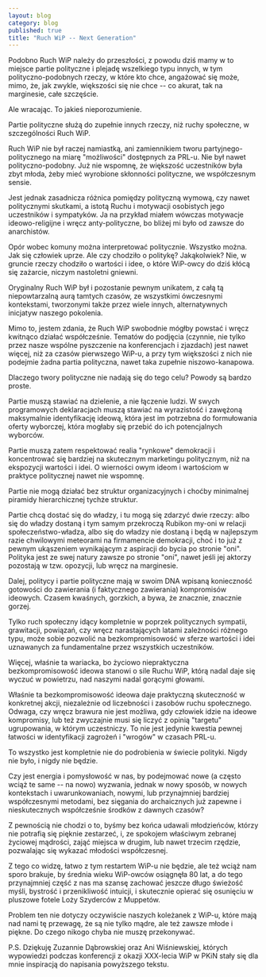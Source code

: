 ```yaml
---
layout: blog
category: blog
published: true
title: "Ruch WiP -- Next Generation"
---
```



Podobno Ruch WiP należy do przeszłości, z powodu dziś mamy w to miejsce partie polityczne i plejadę wszelkiego typu innych, w tym polityczno-podobnych rzeczy, w które kto chce, angażować się może, mimo, że, jak zwykle, większości się nie chce -- co akurat, tak na marginesie, całe szczęście.

Ale wracając. To jakieś nieporozumienie.

Partie polityczne służą do zupełnie innych rzeczy, niż ruchy społeczne, w szczególności Ruch WiP.

Ruch WiP nie był raczej namiastką, ani zamiennikiem tworu partyjnego-politycznego na miarę "możliwości" dostępnych za PRL-u. Nie był nawet polityczno-podobny. Już nie wspomnę, że większość uczestników była zbyt młoda, żeby mieć wyrobione skłonności polityczne, we współczesnym sensie.

Jest jednak zasadnicza różnica pomiędzy polityczną wymową, czy nawet politycznymi skutkami, a istotą Ruchu i motywacji osobistych jego uczestników i sympatyków. Ja na przykład miałem wówczas motywacje ideowo-religijne i wręcz anty-polityczne, bo bliżej mi było od zawsze do anarchistów.

Opór wobec komuny można interpretować politycznie. Wszystko można. Jak się człowiek uprze. Ale czy chodziło o politykę? Jakąkolwiek? Nie, w gruncie rzeczy chodziło o wartości i idee, o które WiP-owcy do dziś kłócą się zażarcie, niczym nastoletni gniewni.

Oryginalny Ruch WiP był i pozostanie pewnym unikatem, z całą tą niepowtarzalną aurą tamtych czasów, ze wszystkimi ówczesnymi kontekstami, tworzonymi także przez wiele innych, alternatywnych inicjatyw naszego pokolenia.

Mimo to, jestem zdania, że Ruch WiP swobodnie mógłby powstać i wręcz kwitnąco działać współcześnie. Tematów do podjęcia (czynnie, nie tylko przez nasze wspólne pyszczenie na konferencjach i zjazdach) jest nawet więcej, niż za czasów pierwszego WiP-u, a przy tym większości z nich nie podejmie żadna partia polityczna, nawet taka zupełnie niszowo-kanapowa.

Dlaczego twory polityczne nie nadają się do tego celu? Powody są bardzo proste.

Partie muszą stawiać na dzielenie, a nie łączenie ludzi. W swych programowych deklaracjach muszą stawiać na wyrazistość i zawężoną maksymalnie identyfikację ideową, która jest im potrzebna do formułowania oferty wyborczej, która mogłaby się przebić do ich potencjalnych wyborców.

Partie muszą zatem respektować realia "rynkowe" demokracji i koncentrować się bardziej na skutecznym marketingu politycznym, niż na ekspozycji wartości i idei. O wierności owym ideom i wartościom w praktyce politycznej nawet nie wspomnę.

Partie nie mogą działać bez struktur organizacyjnych i choćby minimalnej piramidy hierarchicznej tychże struktur.

Partie chcą dostać się do władzy, i tu mogą się zdarzyć dwie rzeczy: albo się do władzy dostaną i tym samym przekroczą Rubikon my-oni w relacji społeczeństwo-władza, albo się do władzy nie dostaną i będą w najlepszym razie chwilowymi meteorami na firmamencie demokracji, choć i to już z pewnym ukąszeniem wynikającym z aspiracji do bycia po stronie "oni". Polityka jest ze swej natury zawsze po stronie "oni", nawet jeśli jej aktorzy pozostają w tzw. opozycji, lub wręcz na marginesie.

Dalej, politycy i partie polityczne mają w swoim DNA wpisaną konieczność gotowości do zawierania (i faktycznego zawierania) kompromisów ideowych. Czasem kwaśnych, gorzkich, a bywa, że znacznie, znacznie gorzej.

Tylko ruch społeczny idący kompletnie w poprzek politycznych sympatii, grawitacji, powiązań, czy wręcz narastających latami zależności różnego typu, może sobie pozwolić na bezkompromisowość w sferze wartości i idei uznawanych za fundamentalne przez wszystkich uczestników.

Więcej, właśnie ta wariacka, bo życiowo niepraktyczna bezkompromisowość ideowa stanowi o sile Ruchu WiP, którą nadal daje się wyczuć w powietrzu, nad naszymi nadal gorącymi głowami.

Właśnie ta bezkompromisowość ideowa daje praktyczną skuteczność w konkretnej akcji, niezależnie od liczebności i zasobów ruchu społecznego. Odwaga, czy wręcz brawura nie jest możliwa, gdy człowiek idzie na ideowe kompromisy, lub też zwyczajnie musi się liczyć z opinią "targetu" ugrupowania, w którym uczestniczy. To nie jest jedynie kwestia pewnej łatwości w identyfikacji zagrożeń i "wrogów" w czasach PRL-u.

To wszystko jest kompletnie nie do podrobienia w świecie polityki. Nigdy nie było, i nigdy nie będzie.

Czy jest energia i pomysłowość w nas, by podejmować nowe (a często wciąż te same -- na nowo) wyzwania, jednak w nowy sposób, w nowych kontekstach i uwarunkowaniach, nowymi, lub przynajmniej bardziej współczesnymi metodami, bez sięgania do archaicznych już zapewne i nieskutecznych współcześnie środków z dawnych czasów?

Z pewnością nie chodzi o to, byśmy bez końca udawali młodzieńców, którzy nie potrafią się pięknie zestarzeć, i, ze spokojem właściwym zebranej życiowej mądrości, zająć miejsca w drugim, lub nawet trzecim rzędzie, pozwalając się wykazać młodości współczesnej.

Z tego co widzę, łatwo z tym restartem WiP-u nie będzie, ale też wciąż nam sporo brakuje, by średnia wieku WiP-owców osiągnęła 80 lat, a do tego przynajmniej część z nas ma szansę zachować jeszcze długo świeżość myśli, bystrość i przenikliwość intuicji, i skutecznie opierać się osunięciu w pluszowe fotele Loży Szyderców z Muppetów.

Problem ten nie dotyczy oczywiście naszych koleżanek z WiP-u, które mają nad nami tę przewagę, że są nie tylko mądre, ale też zawsze młode i piękne. Do czego nikogo chyba nie muszę przekonywać.

P.S. Dziękuję Zuzannie Dąbrowskiej oraz Ani Wiśniewskiej, których wypowiedzi podczas konferencji z okazji XXX-lecia WiP w PKiN stały się dla mnie inspiracją do napisania powyższego tekstu.
